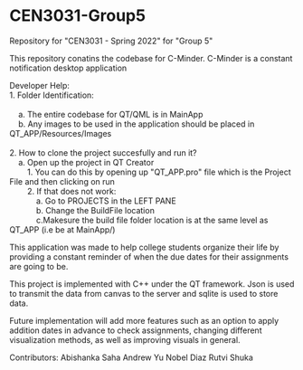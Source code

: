 # CEN3031-Group5
Repository for "CEN3031 - Spring 2022" for "Group 5"

This repository conatins the codebase for C-Minder. C-Minder is a constant notification desktop application </br>


Developer Help:</br>
    1. Folder Identification:</br></br>
        &nbsp;&nbsp;&nbsp;&nbsp;a. The entire codebase for QT/QML is in MainApp</br>
        &nbsp;&nbsp;&nbsp;&nbsp;b. Any images to be used in the application should be placed in QT_APP/Resources/Images</br></br>
    2. How to clone the project succesfully and run it?</br>
        &nbsp;&nbsp;&nbsp;&nbsp;a. Open up the project in QT Creator</br>
            &nbsp;&nbsp;&nbsp;&nbsp;&nbsp;&nbsp;&nbsp;&nbsp;1. You can do this by opening up "QT_APP.pro" file which is the Project File and then clicking on run</br>
            &nbsp;&nbsp;&nbsp;&nbsp;&nbsp;&nbsp;&nbsp;&nbsp;2. If that does not work:</br>
                &nbsp;&nbsp;&nbsp;&nbsp;&nbsp;&nbsp;&nbsp;&nbsp;&nbsp;&nbsp;&nbsp;&nbsp;a. Go to PROJECTS in the LEFT PANE</br>
                &nbsp;&nbsp;&nbsp;&nbsp;&nbsp;&nbsp;&nbsp;&nbsp;&nbsp;&nbsp;&nbsp;&nbsp;b. Change the BuildFile location</br>
                &nbsp;&nbsp;&nbsp;&nbsp;&nbsp;&nbsp;&nbsp;&nbsp;&nbsp;&nbsp;&nbsp;&nbsp;c.Makesure the build file folder location is at the same level as QT_APP (i.e be at MainApp/)</br>


This application was made to help college students organize their 
life by providing a constant reminder of when the due dates for 
their assignments are going to be.
 
This project is implemented with C++ under the QT framework.
Json is used to transmit the data from canvas to the server
and sqlite is used to store data.
 
Future implementation will add more features such as an option
to apply addition dates in advance to check assignments, changing different 
visualization methods, as well as improving visuals in general.
 
 
 
Contributors:
Abishanka Saha
Andrew Yu 
Nobel Diaz
Rutvi Shuka
